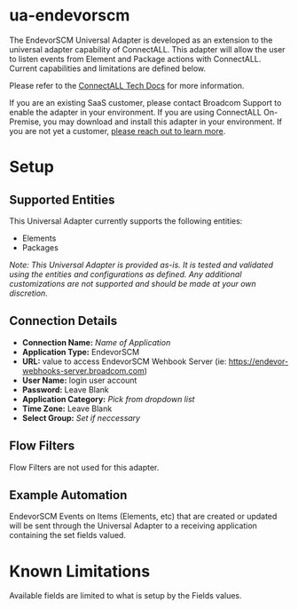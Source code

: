 # ua-endevorscm

The EndevorSCM Universal Adapter is developed as an extension to the universal adapter capability of ConnectALL. This adapter will allow the user to listen events from Element and Package actions with ConnectALL. Current capabilities and limitations are defined below.

Please refer to the [ConnectALL Tech Docs](https://techdocs.broadcom.com/us/en/ca-enterprise-software/valueops/connectall/3-6/adapters/universal-adapter.html) for more information.

If you are an existing SaaS customer, please contact Broadcom Support to enable the adapter in your environment. If you are using ConnectALL On-Premise, you may download and install this adapter in your environment. If you are not yet a customer, [please reach out to learn more](https://enterprise-software.broadcom.com/contact-us).

# Setup

## Supported Entities

This Universal Adapter currently supports the following entities:
* Elements
* Packages

*Note: This Universal Adapter is provided as-is. It is tested and validated using the entities and configurations as defined. Any additional customizations are not supported and should be made at your own discretion.*

## Connection Details

* **Connection Name:** *Name of Application*
* **Application Type:** EndevorSCM
* **URL:** value to access EndevorSCM Wehbook Server (ie: https://endevor-webhooks-server.broadcom.com)
* **User Name:** login user account
* **Password:** Leave Blank
* **Application Category:** *Pick from dropdown list*
* **Time Zone:** Leave Blank
* **Select Group:** *Set if neccessary*


## Flow Filters

Flow Filters are not used for this adapter.

## Example Automation

EndevorSCM Events on Items (Elements, etc) that are created or updated will be sent through the Universal Adapter to a receiving application containing the set fields valued. 

# Known Limitations

Available fields are limited to what is setup by the Fields values.  
